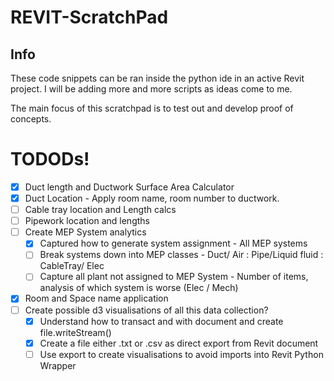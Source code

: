 # REVIT-ScratchPad
## Info
These code snippets can be ran inside the python ide in an active Revit project.
I will be adding more and more scripts as ideas come to me.

The main focus of this scratchpad is to test out and develop proof of concepts.

# TODODs!

- [x] Duct length and Ductwork Surface Area Calculator
- [x] Duct Location - Apply room name, room number to ductwork.
- [ ] Cable tray location and Length calcs
- [ ] Pipework location and lengths
- [ ] Create MEP System analytics
     - [x] Captured how to generate system assignment - All MEP systems
     - [ ] Break systems down into MEP classes - Duct/ Air : Pipe/Liquid fluid : CableTray/ Elec
     - [ ] Capture all plant not assigned to MEP System - Number of items, analysis of which system is worse (Elec / Mech)
- [x] Room and Space name application
- [ ] Create possible d3 visualisations of all this data collection?
     - [x] Understand how to transact and with document and create file.writeStream()
     - [x] Create a file either .txt or .csv as direct export from Revit document
     - [ ] Use export to create visualisations to avoid imports into Revit Python Wrapper
